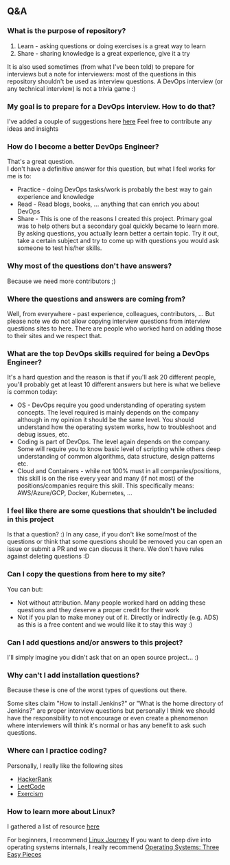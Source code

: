 ## Q&A

### What is the purpose of repository?

1. Learn - asking questions or doing exercises is a great way to learn
2. Share - sharing knowledge is a great experience, give it a try

It is also used sometimes (from what I've been told) to prepare for interviews but a note for interviewers: most of the questions in this repository shouldn't be used as interview questions. A DevOps interview (or any technical interview) is not a trivia game :)

### My goal is to prepare for a DevOps interview. How to do that?

I've added a couple of suggestions here [here](prepare_for_interview.md)
Feel free to contribute any ideas and insights

### How do I become a better DevOps Engineer?

That's a great question.<br>
I don't have a definitive answer for this question, but what I feel works for me is to:

  * Practice - doing DevOps tasks/work is probably the best way to gain experience and knowledge
  * Read - Read blogs, books, ... anything that can enrich you about DevOps
  * Share - This is one of the reasons I created this project. Primary goal was to help others but a secondary goal quickly became to learn more. By asking questions, you actually learn better a certain topic. Try it out, take a certain subject and try to come up with questions you would ask someone to test his/her skills.

### Why most of the questions don't have answers?

Because we need more contributors ;)

### Where the questions and answers are coming from?

Well, from everywhere - past experience, colleagues, contributors, ... But please note we do not allow copying interview questions from interview questions sites to here. There are people who worked hard on adding those to their sites and we respect that.

### What are the top DevOps skills required for being a DevOps Engineer?

It's a hard question and the reason is that if you'll ask 20 different people, you'll probably get at least 10 different answers but here is what we believe is common today:

* OS - DevOps require you good understanding of operating system concepts. The level required is mainly depends on the company although in my opinion it should be the same level. You should understand how the operating system works, how to troubleshoot and debug issues, etc.
* Coding is part of DevOps. The level again depends on the company. Some will require you to know basic level of scripting while others deep understanding of common algorithms, data structure, design patterns etc.
* Cloud and Containers - while not 100% must in all companies/positions, this skill is on the rise every year and many (if not most) of the positions/companies require this skill. This specifically means: AWS/Azure/GCP, Docker, Kubernetes, ...

### I feel like there are some questions that shouldn't be included in this project

Is that a question? :)
In any case, if you don't like some/most of the questions or think that some questions should be removed you can open an issue or submit a PR and we can discuss it there. We don't have rules against deleting questions :D

### Can I copy the questions from here to my site?

You can but:

* Not without attribution. Many people worked hard on adding these questions and they deserve a proper credit for their work
* Not if you plan to make money out of it. Directly or indirectly (e.g. ADS) as this is a free content and we would like it to stay this way :)

### Can I add questions and/or answers to this project?

I'll simply imagine you didn't ask that on an open source project... :)

### Why can't I add installation questions?

Because these is one of the worst types of questions out there.

Some sites claim "How to install Jenkins?" or "What is the home directory of Jenkins?" are proper interview questions but personally I think we should have the responsibility to not encourage or even create a phenomenon where interviewers will think it's normal or has any benefit to ask such questions.

### Where can I practice coding?

Personally, I really like the following sites

* [HackerRank](https://www.hackerrank.com)
* [LeetCode](https://leetcode.com)
* [Exercism](https://exercism.io)

### How to learn more about Linux?

I gathered a list of resource [here](http://devopsbit.com/resources/linux)

For beginners, I recommend [Linux Journey](https://linuxjourney.com)
If you want to deep dive into operating systems internals, I really recommend [Operating Systems: Three Easy Pieces](http://pages.cs.wisc.edu/~remzi/OSTEP)
